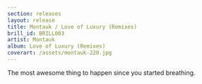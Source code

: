 ```yaml
---
section: releases
layout: release
title: Montauk / Love of Luxury (Remixes)
brill_id: BRILL003
artist: Montauk
album: Love of Luxury (Remixes)
coverart: /assets/montauk-220.jpg
---
```


The most awesome thing to happen since you started breathing.

